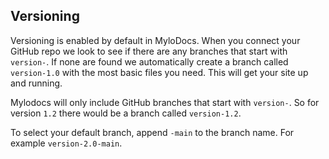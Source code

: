 ## Versioning 

Versioning is enabled by default in MyloDocs. When you connect your GitHub repo we look to see if there are any branches that start with `version-`. If none are found we automatically create a branch called `version-1.0` with the most basic files you need. This will get your site up and running. 

Mylodocs will only include GitHub branches that start with `version-`. So for version `1.2` there would be a branch called `version-1.2`.

To select your default branch, append `-main` to the branch name. For example `version-2.0-main`.